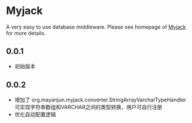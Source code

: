 # Myjack

A very easy to use database middleware. Please see homepage of [Myjack](http://mayanjun.org/projects/myjack) for more details.

## 0.0.1
- 初始版本

## 0.0.2
- 增加了 org.mayanjun.myjack.converter.StringArrayVarcharTypeHandler 可实现字符串数组和VARCHAR之间的类型转换，用户可自行注册
- 优化自动配置逻辑